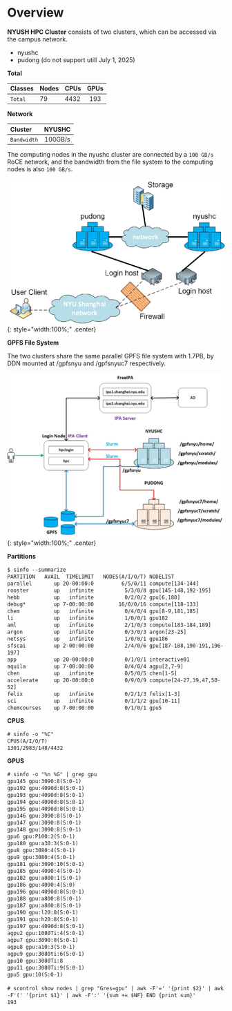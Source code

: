 # Overview
**NYUSH HPC Cluster** consists of two clusters, which can be accessed via the campus network.

- nyushc
- pudong (do not support utill July 1, 2025)

**Total**

| Classes | Nodes | CPUs | GPUs  |
|:--------|:------|:-----|:-----:|
| `Total` | 79    | 4432 | 193   |

**Network**

| Cluster     | NYUSHC  |
|:------------|:-------:|
| `Bandwidth` | 100GB/s |

The computing nodes in the nyushc cluster are connected by a `100 GB/s` RoCE network, and the bandwidth from the file system to the computing nodes is also `100 GB/s`.

![](figures/hpc-architecture-topology.png){: style="width:100%;" .center}

**GPFS File System**

The two clusters share the same parallel GPFS file system with 1.7PB, by DDN mounted at /gpfsnyu and /gpfsnyuc7 respectively.

![](figures/hpc-architecture.png){: style="width:100%;" .center}


**Partitions**
```
$ sinfo --summarize
PARTITION   AVAIL  TIMELIMIT   NODES(A/I/O/T) NODELIST
parallel       up 20-00:00:0         6/5/0/11 compute[134-144]
rooster        up   infinite          5/3/0/8 gpu[145-148,192-195]
hebb           up   infinite          0/2/0/2 gpu[6,180]
debug*         up 7-00:00:00        16/0/0/16 compute[118-133]
chem           up   infinite          0/4/0/4 gpu[8-9,181,185]
li             up   infinite          1/0/0/1 gpu182
aml            up   infinite          2/1/0/3 compute[183-184,189]
argon          up   infinite          0/3/0/3 argon[23-25]
netsys         up   infinite          1/0/0/1 gpu186
sfscai         up 2-00:00:00          2/4/0/6 gpu[187-188,190-191,196-197]
app            up 20-00:00:0          0/1/0/1 interactive01
aquila         up 7-00:00:00          0/4/0/4 agpu[2,7-9]
chen           up   infinite          0/5/0/5 chen[1-5]
accelerate     up 20-00:00:0          0/9/0/9 compute[24-27,39,47,50-52]
felix          up   infinite          0/2/1/3 felix[1-3]
sci            up   infinite          0/1/1/2 gpu[10-11]
chemcourses    up 7-00:00:00          0/1/0/1 gpu5
```

**CPUS**
```
# sinfo -o "%C"
CPUS(A/I/O/T)
1301/2983/148/4432
```

**GPUS**

```
# sinfo -o "%n %G" | grep gpu
gpu145 gpu:3090:8(S:0-1)
gpu192 gpu:4090d:8(S:0-1)
gpu193 gpu:4090d:8(S:0-1)
gpu194 gpu:4090d:8(S:0-1)
gpu195 gpu:4090d:8(S:0-1)
gpu146 gpu:3090:8(S:0-1)
gpu147 gpu:3090:8(S:0-1)
gpu148 gpu:3090:8(S:0-1)
gpu6 gpu:P100:2(S:0-1)
gpu180 gpu:a30:3(S:0-1)
gpu8 gpu:3080:4(S:0-1)
gpu9 gpu:3080:4(S:0-1)
gpu181 gpu:3090:10(S:0-1)
gpu185 gpu:4090:4(S:0-1)
gpu182 gpu:a800:1(S:0-1)
gpu186 gpu:4090:4(S:0)
gpu196 gpu:4090d:8(S:0-1)
gpu188 gpu:a800:8(S:0-1)
gpu187 gpu:a800:8(S:0-1)
gpu190 gpu:l20:8(S:0-1)
gpu191 gpu:h20:8(S:0-1)
gpu197 gpu:4090d:8(S:0-1)
agpu2 gpu:1080Ti:4(S:0-1)
agpu7 gpu:3090:8(S:0-1)
agpu8 gpu:a10:3(S:0-1)
agpu9 gpu:3080ti:6(S:0-1)
gpu10 gpu:3080Ti:8
gpu11 gpu:3080Ti:9(S:0-1)
gpu5 gpu:10(S:0-1)

# scontrol show nodes | grep "Gres=gpu" | awk -F'=' '{print $2}' | awk -F'(' '{print $1}' | awk -F':' '{sum += $NF} END {print sum}'
193
```
